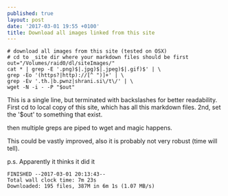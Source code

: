 ```yaml
---
published: true
layout: post
date: '2017-03-01 19:55 +0100'
title: Download all images linked from this site
---
```

    # download all images from this site (tested on OSX)
    # cd to _site dir where your markdown files should be first
    out="/Volumes/raid0/dl/siteImages/"
    cat * | grep -E '.png)$|.jpg)$|.jpeg)$|.gif)$' | \
    grep -Eo '(https?|http)://[^ ")]+' | \
    grep -Ev '.th.|b.pwnz|shrani.si\/t\/' | \
    wget -N -i - -P "$out"

This is a single line, but terminated with backslashes for better readability. First cd to local copy of this site, which has all this markdown files. 2nd, set the '$out' to something that exist. 

then multiple greps are piped to wget and magic happens.

This could be vastly improved, also it is probably not very robust (time will tell).

p.s. Apparently it thinks it did it

    FINISHED --2017-03-01 20:13:43--
    Total wall clock time: 7m 23s
    Downloaded: 195 files, 387M in 6m 1s (1.07 MB/s)
